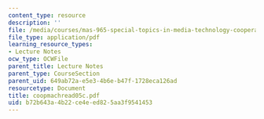 ```yaml
---
content_type: resource
description: ''
file: /media/courses/mas-965-special-topics-in-media-technology-cooperative-machines-fall-2003/b72b643a4b22ce4eed825aa3f9541453_coopmachread05c.pdf
file_type: application/pdf
learning_resource_types:
- Lecture Notes
ocw_type: OCWFile
parent_title: Lecture Notes
parent_type: CourseSection
parent_uid: 649ab72a-e5e3-4b6e-b47f-1728eca126ad
resourcetype: Document
title: coopmachread05c.pdf
uid: b72b643a-4b22-ce4e-ed82-5aa3f9541453
---
```

